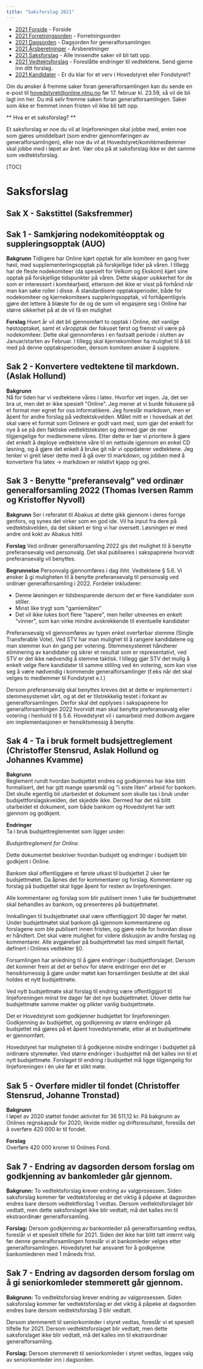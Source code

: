 ```yaml
---
title: "Saksforslag 2021"
---
```


* [2021 Forside](/wiki/online/generalforsamlingen/genfors2021)   - Forside
* [2021 Forretningsorden](/wiki/online/generalforsamlingen/genfors2021/forretningsorden) - Forretningsorden
* [2021 Dagsorden](/wiki/online/generalforsamlingen/genfors2021/dagsorden) - Dagsorden for generalforsamlingen
* [2021 Årsberetninger](/wiki/online/generalforsamlingen/genfors2021/aarsberetninger) - Årsberetninger
* [2021 Saksforslag](/wiki/online/generalforsamlingen/genfors2021/saksforslag) - Alle innsendte saker vil bli tatt opp.
* [2021 Vedtektsforslag](/wiki/online/generalforsamlingen/genfors2021/vedtekstforslag) - Foreslåtte endringer til vedtektene. Send gjerne inn ditt forslag.
* [2021 Kandidater](/wiki/online/generalforsamlingen/genfors2021/valg) - Er du klar for et verv i Hovedstyret eller Fondstyret?

Om du ønsker å fremme saker foran generalforsamlingen kan du sende en e-post til hovedstyret@online.ntnu.no før 17. februar kl. 23.59, så vil de bli lagt inn her. Du må selv fremme saken foran generalforsamlingen. Saker som ikke er fremmet innen fristen vil ikke bli tatt opp. 

** Hva er et saksforslag? **

Et saksforslag er noe du vil at linjeforeningen skal jobbe med, enten noe som gjøres umiddelbart (som endrer gjennomføringen av generalforsamlingen), eller noe du vil at Hovedstyret/komitémedlemmer skal jobbe med i løpet av året. Vær obs på at saksforslag ikke er det samme som vedtektsforslag.

[TOC]

# Saksforslag 


## Sak X - Sakstittel (Saksfremmer)

## Sak 1 - Samkjøring nodekomitéopptak og suppleringsopptak (AUO)

**Bakgrunn**
Tidligere har Online kjørt opptak for alle komiteer en gang hver høst, med supplementeringsopptak på forskjellige tider på våren. I tillegg har de fleste nodekomiteer (da spesielt for Velkom og Ekskom) kjørt sine opptak på forskjellige tidspunkter på våren. Dette skaper usikkerhet for de som er interessert i komitéarbeid, ettersom det ikke er visst på forhånd når man kan søke roller i disse. Å standardisere opptaksperioder, både for nodekomiteer og kjernekomiteers suppleringsopptak, vil forhåpentligvis gjøre det lettere å blæste for de og de som vil engasjere seg i Online har større sikkerhet på at de vil få en mulighet

**Forslag**
Hvert år vil det bli gjennomført to opptak i Online, det vanlige høstopptaket, samt et våropptak der fokuset først og fremst vil være på nodekomiteer. Dette skal gjennomføres i en fastsatt periode i slutten av Januar/starten av Februar. I tillegg skal kjernekomiteer ha mulighet til å bli med på denne opptaksperioden, dersom komiteen ønsker å supplere.


## Sak 2 - Konvertere vedtektene til markdown. (Aslak Hollund)

**Bakgrunn**  
Nå for tiden har vi vedtektene våres i latex. Hvorfor vet ingen. Ja, det ser bra ut, men det er ikke spesielt "Online". Jeg mener at vi burde fokusere på et format mer egnet for oss informatikere. Jeg foreslår markdown, men er åpent for andre forslag på vedtektskvelden. Målet mitt er i hovedsak at det skal være et format som Onlinere er godt vant med, som gjør det enkelt for nye å se på den faktiske vedtektsteksten og dermed gjør de mer tilgjengelige for medlemmene våres. Etter dette er bør vi prioritere å gjøre det enkelt å deploye vedtektene våre til en nettside igjennom en enkel CD løsning, og å gjøre det enkelt å bruke git når vi oppdaterer vedtektene. Jeg tenker vi greit løser dette med å gå over til markdown, og jobben med å konvertere fra latex -> markdown er relativt kjapp og grei.

## Sak 3 - Benytte "preferansevalg" ved ordinær generalforsamling 2022 (Thomas Iversen Ramm og Kristoffer Nyvoll)

**Bakgrunn**
Ser i referatet til Abakus at dette gikk gjennom i deres forrige genfors, og synes det virker som en god ide. Vil ha input fra dere på vedtektskvelden, da det sikkert er ting vi har oversett. Løsningen er med andre ord kokt av Abakus hittil

**Forslag**
Ved ordinær generalforsamling 2022 gis det mulighet til å benytte preferansevalg ved personvalg.
Det skal publiseres i sakspapirene hvorvidt preferansevalg vil benyttes.

**Begrunnelse**
Personvalg gjennomføres i dag ihht. Vedtektene § 5.6. Vi ønsker å gi muligheten til å benytte preferansevalg til personvalg ved ordinær generalforsamling i 2022.
Fordeler inkluderer:

- Denne løsningen er tidsbesparende dersom det er flere kandidater som stiller. 
- Minst like trygt som "gamlemåten"  
- Det vil ikke lukes bort flere "tapere", men heller utnevnes en enkelt "vinner", som kan virke mindre avskrekkende til eventuelle kandidater  

Preferansevalg vil gjennomføres av typen enkel overførbar stemme (Single Transferable Vote). Ved STV har man mulighet til å rangere kandidatene og man stemmer kun én gang per votering. Stemmesystemet håndterer eliminering av kandidater og sikrer et resultat som er representativt, ved STV er det ikke nødvendig å stemme taktisk. I tillegg gjør STV det mulig å enkelt velge flere kandidater til samme stilling ved én votering, som kan vise seg å være nødvendig i kommende generalforsamlinger (f.eks når det skal velges to medlemmer til Fondstyret e.l.)  

Dersom preferansevalg skal benyttes kreves det at dette er implementert i stemmesystemet vårt, og at det er tilstrekkelig testet i forkant av generalforsamlingen. Derfor skal det opplyses i sakspapirene for generalforsamlingen 2022 hvorvidt man skal benytte preferansevalg eller votering i henhold til § 5.6. Hovedstyret vil i samarbeid med dotkom avgjøre om implementasjonen er hensiktsmessig å benytte.

## Sak 4 - Ta i bruk formelt budsjettreglement (Christoffer Stensrud, Aslak Hollund og Johannes Kvamme)

**Bakgrunn**  
Reglement rundt hvordan budsjettet endres og godkjennes har ikke blitt formalisert, det har gitt mange spørsmål og "i siste liten" arbeid for bankom. Det skulle egentlig bli utarbeidet et dokument som skulle tas i bruk under budsjettforslagskvelden, det skjedde ikke. Dermed har det nå blitt utarbeidet et dokument, som både bankom og Hovedstyret har sett gjennom og godkjent.

**Endringer**  
Ta i bruk budsjettreglementet som ligger under:  

*Budsjettreglement for Online.*  

Dette dokumentet beskriver hvordan budsjett og endringer i budsjett blir godkjent i Online. 

Bankom skal offentliggjøre et første utkast til budsjettet 2 uker før budsjettmøtet. Da åpnes det for kommentarer og forslag. Kommentarer og forslag på budsjettet skal ligge åpent for resten av linjeforeningen. 

Alle kommentarer og forslag som blir publisert innen 1 uke før budsjettmøtet skal behandles av bankom, og presenteres på budsjettmøtet. 

Innkallingen til budsjettmøtet skal være offentliggjort 30 dager før møtet. Under budsjettmøtet skal bankom gå igjennom kommentarene og forslagene som ble publisert innen fristen, og gjøre rede for hvordan disse er håndtert. Det skal være mulighet for videre diskusjon av andre forslag og kommentarer. Alle avgjørelser på budsjettmøtet tas med simpelt flertall, definert i Onlines vedtekter §0. 

Forsamlingen har anledning til å gjøre endringer i budsjettforslaget. Dersom det kommer frem at det er behov for større endringer enn det er hensiktsmessig å gjøre under møtet kan forsamlingen beslutte at det skal holdes et nytt budsjettmøte. 

Ved nytt budsjettmøte skal forslag til endring være offentliggjort til linjeforeningen minst tre dager før det nye budsjettmøtet. Utover dette har budsjettmøte samme makter og plikter vanlig budsjettmøte. 

Det er Hovedstyret som godkjenner budsjettet for linjeforeningen. Godkjenning av budsjettet, og godkjenning av større endringer på budsjettet må gjøres på et åpent hovedstyremøte, etter at et budsjettmøte er gjennomført. 

Hovedstyret har muligheten til å godkjenne mindre endringer i budsjettet på ordinære styremøter. Ved større endringer i budsjettet må det kalles inn til et nytt budsjettmøte. Forslaget til endring i budsjettet må ligge tilgjengelig for linjeforeningen i én uke før et slikt møte.

## Sak 5 - Overføre midler til fondet (Christoffer Stensrud, Johanne Tronstad)

**Bakgrunn**  
I løpet av 2020 støttet fondet aktivitet for 36 511,12 kr. På bakgrunn av Onlines regnskapsår for 2020, likvide midler og driftsresultatet, foreslås det å overføre 420 000 kr til fondet.

**Forslag**  
Overføre 420 000 kroner til Onlines Fond.

## Sak 7 - Endring av dagsorden dersom forslag om godkjenning av bankomleder går gjennom.

**Bakgrunn:** To vedtektsforslag krever endring av valgprosessen. Siden saksforslag kommer før vedtektsforslag er det viktig å påpeke at dagsorden endres bare dersom vedtektforslag 1 vedtas. Dersom vedtektsforslaget blir vedtatt, men dette saksforslaget ikke blir vedtatt, må det kalles inn til ekstraordinær generalforsamling.

**Forslag:** Dersom godkjenning av bankomleder på generalforsamling vedtas, foreslår vi et spesielt tilfelle for 2021. Siden det ikke har blitt tatt internt valg før denne generalforsamlingen foreslår vi at bankomleder velges etter generalforsamlingen. Hovedstyret har ansvaret for å godkjenne bankomlederen med 1 måneds frist.


## Sak 7 - Endring av dagsorden dersom forslag om å gi seniorkomleder stemmerett går gjennom.
**Bakgrunn:** To vedtektsforslag krever endring av valgprosessen. Siden saksforslag kommer før vedtektsforslag er det viktig å påpeke at dagsorden endres bare dersom vedtektsforslag 3 blir vedtatt.

Dersom stemmerett til seniorkomleder i styret vedtas, foreslår vi et spesielt tilfelle for 2021. Dersom vedtektsforslaget blir vedtatt, men dette saksforslaget ikke blir vedtatt, må det kalles inn til ekstraordinær generalforsamling.

**Forslag:** Dersom stemmerett til seniorkomleder i styret vedtas, legges valg av seniorkomleder inn i dagsorden.